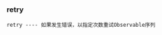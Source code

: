 ### retry

`retry ---- 如果发生错误，以指定次数重试Observable序列`

<code src="../../code/operators/errorHandling/retry.tsx"></code>
